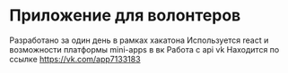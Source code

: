 # Приложение для волонтеров

Разработано за один день в рамках хакатона
Используется react и возможности платформы mini-apps в вк
Работа с api vk
Находится по ссылке https://vk.com/app7133183

